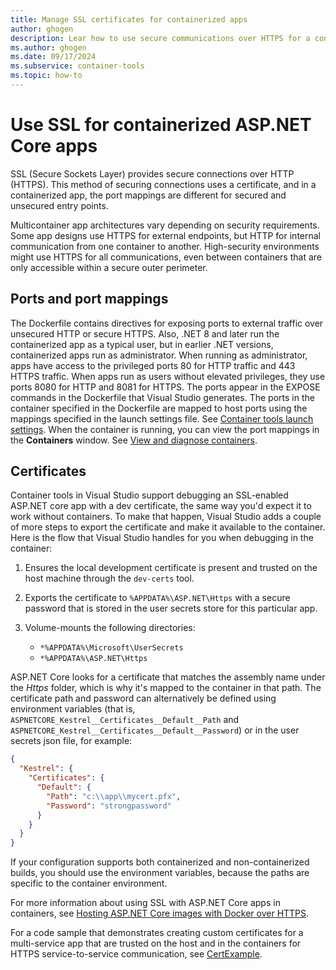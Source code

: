 ```yaml
---
title: Manage SSL certificates for containerized apps
author: ghogen
description: Lear how to use secure communications over HTTPS for a containerized app using SSL, and manage certificates and ports.
ms.author: ghogen
ms.date: 09/17/2024
ms.subservice: container-tools
ms.topic: how-to
---
```


# Use SSL for containerized ASP.NET Core apps

SSL (Secure Sockets Layer) provides secure connections over HTTP (HTTPS). This method of securing connections uses a certificate, and in a containerized app, the port mappings are different for secured and unsecured entry points.

Multicontainer app architectures vary depending on security requirements. Some app designs use HTTPS for external endpoints, but HTTP for internal communication from one container to another. High-security environments might use HTTPS for all communications, even between containers that are only accessible within a secure outer perimeter.

## Ports and port mappings

The Dockerfile contains directives for exposing ports to external traffic over unsecured HTTP or secure HTTPS. Also, .NET 8 and later run the containerized app as a typical user, but in earlier .NET versions, containerized apps run as administrator. When running as administrator, apps have access to the privileged ports 80 for HTTP traffic and 443 HTTPS traffic. When apps run as users without elevated privileges, they use ports 8080 for HTTP and 8081 for HTTPS. The ports appear in the EXPOSE commands in the Dockerfile that Visual Studio generates. The ports in the container specified in the Dockerfile are mapped to host ports using the mappings specified in the launch settings file. See [Container tools launch settings](container-launch-settings.md). When the container is running, you can view the port mappings in the **Containers** window. See [View and diagnose containers](view-and-diagnose-containers.md#view-port-mappings).

## Certificates

Container tools in Visual Studio support debugging an SSL-enabled ASP.NET core app with a dev certificate, the same way you'd expect it to work without containers. To make that happen, Visual Studio adds a couple of more steps to export the certificate and make it available to the container. Here is the flow that Visual Studio handles for you when debugging in the container:

1. Ensures the local development certificate is present and trusted on the host machine through the `dev-certs` tool.
2. Exports the certificate to `%APPDATA%\ASP.NET\Https` with a secure password that is stored in the user secrets store for this particular app.
3. Volume-mounts the following directories:

   - `*%APPDATA%\Microsoft\UserSecrets`
   - `*%APPDATA%\ASP.NET\Https`

ASP.NET Core looks for a certificate that matches the assembly name under the *Https* folder, which is why it's mapped to the container in that path. The certificate path and password can alternatively be defined using environment variables (that is, `ASPNETCORE_Kestrel__Certificates__Default__Path` and `ASPNETCORE_Kestrel__Certificates__Default__Password`) or in the user secrets json file, for example:

```json
{
  "Kestrel": {
    "Certificates": {
      "Default": {
        "Path": "c:\\app\\mycert.pfx",
        "Password": "strongpassword"
      }
    }
  }
}
```

If your configuration supports both containerized and non-containerized builds, you should use the environment variables, because the paths are specific to the container environment.

For more information about using SSL with ASP.NET Core apps in containers, see [Hosting ASP.NET Core images with Docker over HTTPS](/aspnet/core/security/docker-https).

For a code sample that demonstrates creating custom certificates for a multi-service app that are trusted on the host and in the containers for HTTPS service-to-service communication, see [CertExample](https://github.com/NCarlsonMSFT/CertExample).

